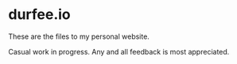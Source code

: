 durfee.io
=========

These are the files to my personal website.

Casual work in progress. Any and all feedback is most appreciated.



